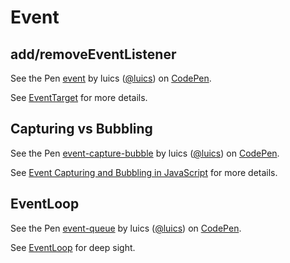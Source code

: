 # Event

## add/removeEventListener

<p data-height="300" data-theme-id="0" data-slug-hash="grZzbe" data-default-tab="js,result" data-user="luics" data-embed-version="2" class="codepen">See the Pen <a href="http://codepen.io/luics/pen/grZzbe/">event</a> by luics (<a href="http://codepen.io/luics">@luics</a>) on <a href="http://codepen.io">CodePen</a>.</p>
<script async src="//assets.codepen.io/assets/embed/ei.js"></script>  

See [EventTarget](https://developer.mozilla.org/en-US/docs/Web/API/EventTarget) for more details.


## Capturing vs Bubbling

<p data-height="400" data-theme-id="0" data-slug-hash="ONrZoq" data-default-tab="js,result" data-user="luics" data-embed-version="2" class="codepen">See the Pen <a href="http://codepen.io/luics/pen/ONrZoq/">event-capture-bubble</a> by luics (<a href="http://codepen.io/luics">@luics</a>) on <a href="http://codepen.io">CodePen</a>.</p>  
<script async src="//assets.codepen.io/assets/embed/ei.js"></script>  

See [Event Capturing and Bubbling in JavaScript](https://www.kirupa.com/html5/event_capturing_bubbling_javascript.htm) for more details.


## EventLoop

<p data-height="265" data-theme-id="0" data-slug-hash="oxVoqK" data-default-tab="result" data-user="luics" data-embed-version="2" class="codepen">See the Pen <a href="http://codepen.io/luics/pen/oxVoqK/">event-queue</a> by luics (<a href="http://codepen.io/luics">@luics</a>) on <a href="http://codepen.io">CodePen</a>.</p>
<script async src="//assets.codepen.io/assets/embed/ei.js"></script>  

See [EventLoop](https://developer.mozilla.org/en-US/docs/Web/JavaScript/EventLoop) for deep sight.

